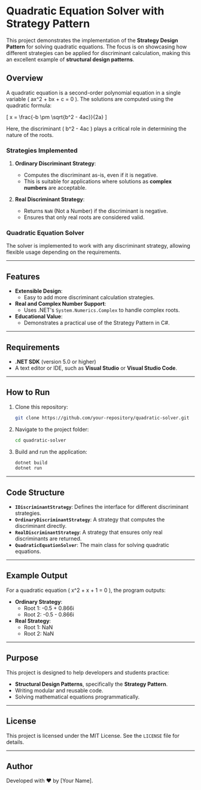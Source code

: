 
# Quadratic Equation Solver with Strategy Pattern

This project demonstrates the implementation of the **Strategy Design Pattern** for solving quadratic equations. The focus is on showcasing how different strategies can be applied for discriminant calculation, making this an excellent example of **structural design patterns**.

## Overview

A quadratic equation is a second-order polynomial equation in a single variable \( ax^2 + bx + c = 0 \). The solutions are computed using the quadratic formula:

\[
x = \frac{-b \pm \sqrt{b^2 - 4ac}}{2a}
\]

Here, the discriminant \( b^2 - 4ac \) plays a critical role in determining the nature of the roots.

### Strategies Implemented

1. **Ordinary Discriminant Strategy**:
   - Computes the discriminant as-is, even if it is negative.
   - This is suitable for applications where solutions as **complex numbers** are acceptable.

2. **Real Discriminant Strategy**:
   - Returns `NaN` (Not a Number) if the discriminant is negative.
   - Ensures that only real roots are considered valid.

### Quadratic Equation Solver
The solver is implemented to work with any discriminant strategy, allowing flexible usage depending on the requirements.

---

## Features

- **Extensible Design**:
  - Easy to add more discriminant calculation strategies.
- **Real and Complex Number Support**:
  - Uses .NET's `System.Numerics.Complex` to handle complex roots.
- **Educational Value**:
  - Demonstrates a practical use of the Strategy Pattern in C#.

---

## Requirements

- **.NET SDK** (version 5.0 or higher)
- A text editor or IDE, such as **Visual Studio** or **Visual Studio Code**.

---

## How to Run

1. Clone this repository:
   ```bash
   git clone https://github.com/your-repository/quadratic-solver.git
   ```

2. Navigate to the project folder:
   ```bash
   cd quadratic-solver
   ```

3. Build and run the application:
   ```bash
   dotnet build
   dotnet run
   ```

---

## Code Structure

- **`IDiscriminantStrategy`**: Defines the interface for different discriminant strategies.
- **`OrdinaryDiscriminantStrategy`**: A strategy that computes the discriminant directly.
- **`RealDiscriminantStrategy`**: A strategy that ensures only real discriminants are returned.
- **`QuadraticEquationSolver`**: The main class for solving quadratic equations.

---

## Example Output

For a quadratic equation \( x^2 + x + 1 = 0 \), the program outputs:

- **Ordinary Strategy**:
  - Root 1: -0.5 + 0.866i
  - Root 2: -0.5 - 0.866i
- **Real Strategy**:
  - Root 1: NaN
  - Root 2: NaN

---

## Purpose

This project is designed to help developers and students practice:

- **Structural Design Patterns**, specifically the **Strategy Pattern**.
- Writing modular and reusable code.
- Solving mathematical equations programmatically.

---

## License

This project is licensed under the MIT License. See the `LICENSE` file for details.

---

## Author

Developed with ❤️ by [Your Name].
